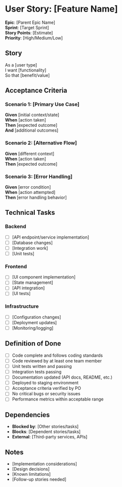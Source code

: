 # User Story: [Feature Name]

**Epic**: [Parent Epic Name]  
**Sprint**: [Target Sprint]  
**Story Points**: [Estimate]  
**Priority**: [High/Medium/Low]

## Story

As a [user type]  
I want [functionality]  
So that [benefit/value]

## Acceptance Criteria

### Scenario 1: [Primary Use Case]
**Given** [initial context/state]  
**When** [action taken]  
**Then** [expected outcome]  
**And** [additional outcomes]

### Scenario 2: [Alternative Flow]
**Given** [different context]  
**When** [action taken]  
**Then** [expected outcome]

### Scenario 3: [Error Handling]
**Given** [error condition]  
**When** [action attempted]  
**Then** [error handling behavior]

## Technical Tasks

### Backend
- [ ] [API endpoint/service implementation]
- [ ] [Database changes]
- [ ] [Integration work]
- [ ] [Unit tests]

### Frontend
- [ ] [UI component implementation]
- [ ] [State management]
- [ ] [API integration]
- [ ] [UI tests]

### Infrastructure
- [ ] [Configuration changes]
- [ ] [Deployment updates]
- [ ] [Monitoring/logging]

## Definition of Done

- [ ] Code complete and follows coding standards
- [ ] Code reviewed by at least one team member
- [ ] Unit tests written and passing
- [ ] Integration tests passing
- [ ] Documentation updated (API docs, README, etc.)
- [ ] Deployed to staging environment
- [ ] Acceptance criteria verified by PO
- [ ] No critical bugs or security issues
- [ ] Performance metrics within acceptable range

## Dependencies

- **Blocked by**: [Other stories/tasks]
- **Blocks**: [Dependent stories/tasks]
- **External**: [Third-party services, APIs]

## Notes

- [Implementation considerations]
- [Design decisions]
- [Known limitations]
- [Follow-up stories needed]